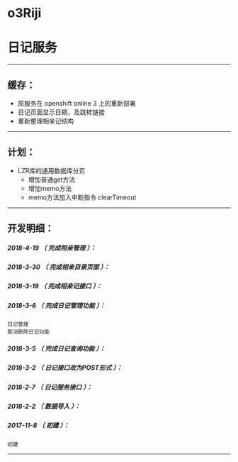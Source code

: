 # o3Riji
日记服务
=======

*******************************************************************

缓存：
-------------------------------------------------------------------

- 原服务在 openshift online 3 上的重新部署
- 日记页面显示日期，及跳转链接
- 重新整理相亲记结构

*******************************************************************

计划：
-------------------------------------------------------------------

- LZR库的通用数据库分页
	- 增加普通get方法
	- 增加memo方法
	- memo方法加入中断指令 clearTimeout

*******************************************************************





开发明细：
-------------------------------------------------------------------

##### 2018-4-19 （ 完成相亲管理 ）：

##### 2018-3-30 （ 完成相亲目录页面 ）：

##### 2018-3-19 （ 完成相亲记接口 ）：

##### 2018-3-6 （ 完成日记管理功能 ）：
	日记管理
	取消删除日记功能

##### 2018-3-5 （ 完成日记查询功能 ）：

##### 2018-3-2 （ 日记接口改为POST形式 ）：

##### 2018-2-7 （ 日记服务接口 ）：

##### 2018-2-2 （ 数据导入 ）：

##### 2017-11-8 （ 初建 ）：
	初建

*******************************************************************
